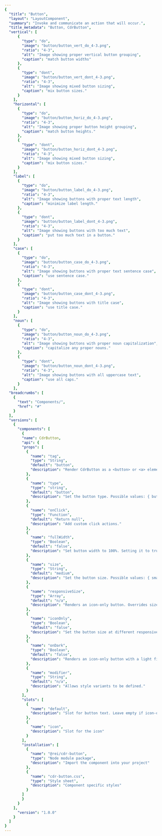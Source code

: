 ```yaml
---
{
  "title": "Button",
  "layout": "LayoutComponent",
  "summary": "Invoke and communicate an action that will occur.",
  "title_metadata": "Button, CdrButton",
  "vertical": [
      {
        "type": "do",
        "image": "button/button_vert_do_4-3.png",
        "ratio": "4-3",
        "alt": "Image showing proper vertical button grouping",
        "caption": "match button widths"
      },
      {
        "type": "dont",
        "image": "button/button_vert_dont_4-3.png",
        "ratio": "4-3",
        "alt": "Image showing mixed button sizing",
        "caption": "mix button sizes."
      }
    ],
    "horizontal": [
      {
        "type": "do",
        "image": "button/button_horiz_do_4-3.png",
        "ratio": "4-3",
        "alt": "Image showing proper button height grouping",
        "caption": "match button heights."
      },
      {
        "type": "dont",
        "image": "button/button_horiz_dont_4-3.png",
        "ratio": "4-3",
        "alt": "Image showing mixed button sizing",
        "caption": "mix button sizes."
      }
    ],
    "label": [
      {
        "type": "do",
        "image": "button/button_label_do_4-3.png",
        "ratio": "4-3",
        "alt": "Image showing buttons with proper text length",
        "caption": "minimize label length."
      },
      {
        "type": "dont",
        "image": "button/button_label_dont_4-3.png",
        "ratio": "4-3",
        "alt": "Image showing buttons with too much text",
        "caption": "put too much text in a button."
      }
    ],
    "case": [
      {
        "type": "do",
        "image": "button/button_case_do_4-3.png",
        "ratio": "4-3",
        "alt": "Image showing buttons with proper text sentence case",
        "caption": "use sentence case."
      },
      {
        "type": "dont",
        "image": "button/button_case_dont_4-3.png",
        "ratio": "4-3",
        "alt": "Image showing buttons with title case",
        "caption": "use title case."
      }
    ],
    "noun": [
      {
        "type": "do",
        "image": "button/button_noun_do_4-3.png",
        "ratio": "4-3",
        "alt": "Image showing buttons with proper noun capitalization",
        "caption": "capitalize any proper nouns."
      },
      {
        "type": "dont",
        "image": "button/button_noun_dont_4-3.png",
        "ratio": "4-3",
        "alt": "Image showing buttons with all uppercase text",
        "caption": "use all caps."
      }
    ],
  "breadcrumbs": [
    {
      "text": "Components/",
      "href": "#"
    }
  ],
  "versions": [
    {
      "components": [
        {
        "name": CdrButton,
        "api": {
        "props": [
          {
            "name": "tag",
            "type": "String",
            "default": "button",
            "description": "Render CdrButton as a <button> or <a> element. When using a value of a, this element renders as an anchor link. Possible values: { button, a }"
          },
          {
            "name": "type",
            "type": "string",
            "default": "button",
            "description": "Set the button type. Possible values: { button, submit, reset}"
          },
          {
            "name": "onClick",
            "type": "Function",
            "default": "Return null",
            "description": "Add custom click actions."
          },
          {
            "name": "fullWidth",
            "type": "Boolean",
            "default": "false",
            "description": "Set button width to 100%. Setting it to true will set the button width to 100% of the parent container. Use the full-width prop with the size prop to control top and bottom padding."
          },
          {
            "name": "size",
            "type": "String",
            "default": "medium",
            "description": "Set the button size. Possible values: { small, medium, large }"
          },
          {
            "name": "responsiveSize",
            "type": "Array",
            "default": "n/a",
            "description": "Renders an icon-only button. Overrides size and responsiveSize props."
          },
          {
            "name": "iconOnly",
            "type": "Boolean",
            "default": "false",
            "description": "Set the button size at different responsive breakpoints. Breakpoints are expressed as t-shirt sizing with values: xs, sm, md, and lg. Example: [‘large@xs’, ‘small@lg’]"
          },
          {
            "name": "onDark",
            "type": "Boolean",
            "default": "false",
            "description": "Renders an icon-only button with a light fill color for use on dark backgrounds. iconOnly must also be true."
          },
          {
            "name": "modifier",
            "type": "String",
            "default": "n/a",
            "description": "Allows style variants to be defined."
          }                          
        ],
        "slots": [
          {
            "name": "default",
            "description": "Slot for button text. Leave empty if icon-only"
          },
          {
            "name": "icon",
            "description": "Slot for the icon"
          }
        ],
        "installation": [
          {
            "name": "@rei/cdr-button",
            "type": "Node module package",
            "description": "Import the component into your project"
          },
          {
            "name": "cdr-button.css",
            "type": "Style sheet",
            "description": "Component specific styles"
          }
        ]
        }
      }
    ],
      "version": "1.0.0"
    }
  ]
}
---
```


<cdr-doc-tabs>
<template slot="Overview">
<cdr-doc-table-of-contents-shell tab-name="Overview">

## Primary

Use primary buttons for actions to complete a task or move forward in a process such as &quot;Add to cart.&quot; There is only 1 primary action per major page section.

<cdr-doc-example-code-pair repository-href="https://github.com/rei/rei-cedar/tree/18.07.1/src/components/button" sandbox-href="https://codesandbox.io/s/wk2o3k9qwk" >

```html
  <cdr-button>Add to cart</cdr-button>
```

</cdr-doc-example-code-pair>



## Secondary

Use secondary buttons for all actions that do not move the user to the next step or are additional user actions such as &quot;Add to wish list&quot; or &quot;Find a campout near you.&quot;

<cdr-doc-example-code-pair repository-href="https://github.com/rei/rei-cedar/tree/18.07.1/src/components/button" sandbox-href="https://codesandbox.io/s/wk2o3k9qwk" >

```html
  <cdr-button class="cdr-button--secondary">Add to wish list</cdr-button>
```

</cdr-doc-example-code-pair>

## Text and Icon

Pair an icon with text to improve recognition about an object or action.

<cdr-doc-example-code-pair repository-href="https://github.com/rei/rei-cedar/tree/18.07.1/src/components/button" sandbox-href="https://codesandbox.io/s/wk2o3k9qwk" >

```html
  <div>
    <cdr-icon-sprite />
    <cdr-button
          modifier="secondary"
          >
          <template name="icon">
            <cdr-icon
              use="#play-stroke"
              class="cdr-button__icon"
              modifier="inherit-color"
            />
          </template>
          Play video
    </cdr-button>
  </div>
```

</cdr-doc-example-code-pair>

## Icon Only

Use to visually communicate an object or action in limited space. Include alternative text to describe what button does.

<cdr-doc-example-code-pair repository-href="https://github.com/rei/rei-cedar/tree/18.07.1/src/components/button" sandbox-href="https://codesandbox.io/s/wk2o3k9qwk" >

```html
  <div>
    <cdr-icon-sprite />
    <cdr-button
          :icon-only="true"
          aria-label="More information about icon"
        >
          <template name="icon">
            <cdr-icon
              class="cdr-button__icon"
              use="#question-fill"
              modifier="inherit-color"
          />
          </template>

    </cdr-button>
  </div>
```

</cdr-doc-example-code-pair>

## Sizing

Change the button size based on where button is used. Default size is medium. Small is used for supplemental user actions such as product comparison or filter. Large is used for &quot;Add to cart&quot; on product pages or Call to Action.

<cdr-doc-example-code-pair repository-href="https://github.com/rei/rei-cedar/tree/18.07.1/src/components/button" sandbox-href="https://codesandbox.io/s/wk2o3k9qwk" >

```html
    <div>
      <cdr-button size="small">Add to cart</cdr-button>
      <cdr-button>Add to cart</cdr-button>
      <cdr-button size="large">Add to cart</cdr-button>
    </div>
```

</cdr-doc-example-code-pair>

</cdr-doc-table-of-contents-shell>
</template>

<template slot="Design Guidelines">
  <cdr-doc-table-of-contents-shell
    tab-name="Design Guidelines"
    :appended-nav-items="[
      {
        text: 'Related Components'
      },
      {
        text: 'Call to Action buttons',
        href: '#'
      },
      {
        text: 'Toggle buttons',
        href: '#'
      },
      {
        text: 'Button groups',
        href: '#'
      }
    ]">
    <cdr-doc-alert/>

## Use When

- Triggering an action  
- Enabling a “final” action  
- Progressing or regressing a user through a step in a flow
- Submitting requested information  
- Confirming the completion of a flow or cancelling out of it

### Don't use when

- Navigating to another page on a site
- Taking users to a different part within the same page. Instead, use [Links](/components/link) component

## Foundations

- Change the button size when:
  - Medium - default size
  - Small - for supplemental user actions such as product comparison or filter on product pages
  - Large - XS grid with full breakpoint width; in mobile version. Also, for &quot;Add to cart&quot; on product pages or Call to Action on campaign pages
- When stacking buttons vertically:
  - Align left borders
  - Display all with the same width
  - Separate each by stack-1-x spacing
  <cdr-img :src="$withBase(`/button/Spec__Button_Vertical_Spacing_16-4.png`)"/>
- When arranging buttons horizontally:
  - Align top borders
  - Display all with the same height
  - Separate each by standard inline-1-x spacing
  <cdr-img :src="$withBase(`/button/Spec__Button_Horizontal_Spacing_16-9.png`)"/>
- When grouping buttons, match button sizes either horizontally or vertically

<do-dont :examples="$page.frontmatter.vertical" />

<do-dont :examples="$page.frontmatter.horizontal" />

## Content

  - Clearly and concisely label with 1–3 words and fewer than 20 characters, including spaces
  <do-dont :examples="$page.frontmatter.label" />
  - Start with a verb, if possible. Labels must be action-oriented and set expectations for what the user will see next
  - Never repeat the context of a label when the context is already clear. For example, for a &quot;Save&quot; button, do not expand to &quot;Save Account Information&quot;
  - Use sentence case, not all caps, title caps or all lowercase
  <do-dont :examples="$page.frontmatter.case" />
  <do-dont :examples="$page.frontmatter.noun" />

## Behavior

### Choosing a Button or Link

- When making decisions about using this component styled as a link or a button, consider the following:

| **Links**                                                                                           | **Buttons**                                                                          |
| --------------------------------------------------------------------------------------------------- | ------------------------------------------------------------------------------------ |
| Answers the question, "Where can I go"                                                              | Answers the question, "What can I do"                                                |
| Search engine crawlers can follow anchors for links (`<a>`)                                         | Search engine crawlers **cannot** follow links that are submitted by input or button |
| Default keyboard behavior is triggered using the `Enter` key                                          | Default keyboard behavior is triggered using the `Space` or `Enter` key                  |
| **Cannot be disabled** like buttons but can be made inert with tabindex="-1" and aria-hidden="true" | Can be disabled with disabled attribute                                              |

- Apply the following use cases when deciding when to use links as anchors or buttons:

| **Links**                                                                                           | **Buttons**                                                                          |
| --------------------------------------------------------------------------------------------------- | ------------------------------------------------------------------------------------ |
| Navigating user to a new page or view                                                               | Toggling a display to full screen                                                    |
| Changing the URL                                                                                    | Opening a modal window                                                               |
| Causing a browser redraw/refresh                                                                    | Triggering a popup menu                                                              |
| Supporting internal page jumps                                                                      | Can be disabled with disabled attribute                                              |

## Accessibility

  - For icon-only buttons, provide aria-label text that describes what the button does.
  - Apply keyboard interaction patterns as described on [REI universal design and accessibility: Buttons](https://confluence.rei.com/display/accessibility/Buttons)
  - This component has no specific WCAG compliance attributes built into the control. It is possible to define this component as a link or button. Both types can:
    - Receive keyboard focus by default
    - Enable states: Focus, Hover, and Active

## Resources

  - [CDS UI Toolkit](/getting-started/as-a-designer/)
  - WebAIM: [Keyboard Accessibility](https://webaim.org/techniques/keyboard/)
  - Web Accessibility Guidelines v1.0 (Carnegie Museum of Pittsburgh): [SVG](http://web-accessibility.carnegiemuseums.org/code/svg/)
  - WebAIM [WCAG 2.0 Checklist](https://webaim.org/standards/wcag/checklist)

  </cdr-doc-table-of-contents-shell>
</template>

<template slot="API">
<cdr-doc-table-of-contents-shell>

### Properties

<cdr-doc-api type="prop" :api-data="$page.frontmatter.versions[0].components[0].api.props" />

## Slots

<cdr-doc-api type="slot" :api-data="$page.frontmatter.versions[0].components[0].api.slots" />

## Modifiers

Following are modifiers for `cdrButton` component:

- Secondary

## Installation

Resources are available within the [cdr-button package:](https://www.npmjs.com/search?q=cdr-button)

<cdr-doc-api type="installation" />

- Component: `@rei/cdr-button`
- Component styles: `cdr-button.css`

To incorporate the required assets for a component, use the following steps:

### 1. Install using NPM

Install the `cdr-button` package using `npm` in your terminal:

_Terminal_

```terminal
    npm i -s @rei/cdr-button
```

### 2. Import dependencies

_main.js_

```javascript
// import your required css.
import "@rei/cdr-link/dist/cdr-button.css";
```

### 3. Add component to a template

In this example we’ll create a medium-sized primary button, which is the default.

_local.vue_

```vue
<template>
  <cdr-button
    type="button"
  >
    Add to cart
  </cdr-button>
</template>

<script>
import { CdrButton } from '@rei/cdr-button';
export default {
  ...
  components: {
     CdrButton  
  }
}
</script>
```

## Usage

### Size, responsive size, and full-width sizing props

The below example uses both the `size` and `responsive-size` props. This button’s size is small, but it will become a large button at the `xs` and `sm` breakpoints.

```vue
<template>
  <cdr-button
    size="small"
    :responsive-size="[‘large@xs’, ‘large@sm’]"
  >
    Add to cart
  </cdr-button>
</template>
```

### Composing with icons

`cdr-button` can be used with the icon component from the @rei/cdr-icon package.

### Text and Icon

To scale Cedar icons appropriately, include the `cdr-button__icon` class with any icon component. The `size` prop scales both the icon and button.

In the below example, a Download button is rendered as a button with icon and text using `cdr-icon` and the icon sprite.

```vue
<template>
  <cdr-button>
    <template name="icon">
      <cdr-icon
        class="cdr-button__icon"
        use="#download"
      />
    </template>
    Download
  </cdr-button>
</template>

<script>
import { CdrButton } from '@rei/cdr-button';
import { CdrIcon } from '@rei/cdr-icon;
export default {
  ...
  components: {
     CdrButton,
     CdrIcon,  
  }
}
</script>
```

### Icon Only

Use the following props to modify `cdr-button`:

- Default slot must be empty. If text is present in default slot, the text will render  
- `Size` prop is disable when `icon-only` prop is true
- For the SVG files:
  - If the `fill` color is dark, assign true to the `on-dark` prop
  - `On-dark` prop only works if `icon-only` prop is also true
- Add `aria-label` text to describe the button’s action when clicked or tapped

```vue
<template>
  <cdr-button
    :icon-only="true"
    :on-dark="true"
    aria-label="Complete this step"
  >
    <template name="icon">
      <icon-check-lg class="cdr-button__icon" />
    </template>
  </cdr-button>
</template>
```

### Click Actions

Use the `on-click` prop to attach custom actions and event handling.

```vue
<template>
  <cdr-button
    :on-click="greet"
  >
    Greet
  </cdr-button>
</template>

<script>
export default {
  ...
  methods: {
    greet() {
      console.log(‘Hello there’);
    }
  }
}
</script>
```

### CdrCloseButton & CdrPlayButton

The cdr-button package includes two specific icon-only variants. CdrCloseButton and CdrPlayButton include their respective icons and aria-label text for accessibility.

```vue
<template>
  <cdr-close-button />
</template>

<script>
import { CdrCloseButton } from '@rei/cdr-button';

export default {
  ...
  components: {
     CdrCloseButton  
  }
}
</script>
```

## Accessibility

- Cdr-button renders as a button or anchor:
- Select the semantically correct element, which will ensure that screen readers have correct instructions for how to interact with the component
- Use cdr-link to make a button that looks like a link
- Do not use div or input elements
- Do not add role=”button” to cdr-button
- Icon-only buttons require aria-label text since only the icon is visible

</cdr-doc-table-of-contents-shell>
</template>

<template slot="History">

## 1.0.0

### What's new

**CdrButton** component:

- Renders using an anchor or button element
- Includes secondary button style
- Supports small, medium, large, responsive, and full-width sizes
- Works with cdr-icon for icons in buttons and icon-only buttons
- Cdr-button package includes Cdr-close-button and Cdr-play-button components

Git commit reference [(1531860)](https://github.com/rei/rei-cedar/pull/436/commits/15318606570811a6d53549a5335e0943a3463971)

</template>
</cdr-doc-tabs>
